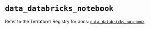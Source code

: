 # `data_databricks_notebook`

Refer to the Terraform Registry for docs: [`data_databricks_notebook`](https://registry.terraform.io/providers/databricks/databricks/1.84.0/docs/data-sources/notebook).
